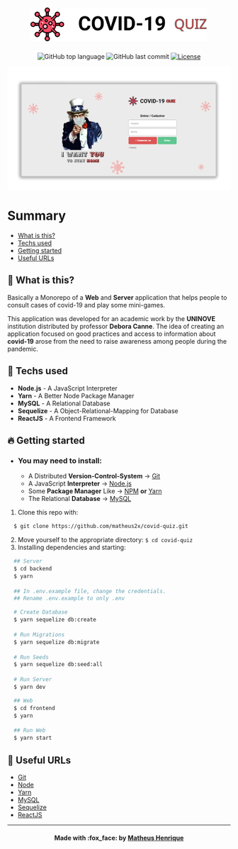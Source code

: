 <h1 align="center">
    <img alt="Logo" title="#logo" width="400px" src=".github/logo.svg"><br>
</h1>

<p align="center">
  <img alt="GitHub top language" src="https://img.shields.io/github/languages/top/matheus2x/covid-quiz?color=%23DD5555">
  <img alt="GitHub last commit" src="https://img.shields.io/github/last-commit/matheus2x/covid-quiz?color=%23DD5555">
  <a href="https://opensource.org/licenses/MIT">
    <img alt="License" src="https://img.shields.io/github/license/matheus2x/covid-quiz?color=%23DD5555">
  </a>
</p>

<img src=".github/web.png" align="center" />

# Summary
- [What is this?](#what-is-this)
- [Techs used](#techs-used)
- [Getting started](#getting-started)
- [Useful URLs](#useful-urls)

<a id="what-is-this"></a>

## :thinking: What is this?

Basically a Monorepo of a <strong>Web</strong> and <strong>Server</strong> application that helps people to consult cases of covid-19 and play some mini-games. 

This application was developed for an academic work by the <strong>UNINOVE</strong> institution distributed by professor <strong>Debora Canne</strong>.
The idea of ​​creating an application focused on good practices and access to information about <strong>covid-19</strong> arose from the need to raise awareness among people during the pandemic.

<a id="techs-used"></a>

## :rocket: Techs used

- **Node.js** - A JavaScript Interpreter
- **Yarn** - A Better Node Package Manager
- **MySQL** - A Relational Database
- **Sequelize** - A Object-Relational-Mapping for Database
- **ReactJS** - A Frontend Framework

<a id="getting-started"></a>

## :fire: Getting started

- ### You may **need** to install:

    - A Distributed **Version-Control-System** -> [Git](https://git-scm.com/ "Git")
    - A JavaScript **Interpreter** -> [Node.js](https://nodejs.org/ "Node.js")
    - Some **Package Manager** Like -> [NPM](https://www.npmjs.com/) **or** [Yarn](https://yarnpkg.com/)
    - The Relational **Database** -> [MySQL](https://www.mysql.com/ "MySQL")


1. Clone this repo with:
```sh
  $ git clone https://github.com/matheus2x/covid-quiz.git
```
2. Move yourself to the appropriate directory: `$ cd covid-quiz`
3. Installing dependencies and starting:
```sh
  ## Server
  $ cd backend
  $ yarn

  ## In .env.example file, change the credentials.
  ## Rename .env.example to only .env
```
```sh
  # Create Database
  $ yarn sequelize db:create

  # Run Migrations 
  $ yarn sequelize db:migrate

  # Run Seeds
  $ yarn sequelize db:seed:all

  # Run Server
  $ yarn dev
```
```sh
  ## Web
  $ cd frontend
  $ yarn

  ## Run Web
  $ yarn start
```

<a id="useful-urls"></a>

## :link: Useful URLs

- [Git](https://git-scm.com/ "Git")
- [Node](https://nodejs.org/ "Node")
- [Yarn](https://yarnpkg.com/ "Yarn")
- [MySQL](https://www.mysql.com/ "MySQL")
- [Sequelize](https://sequelize.org/ "Sequelize")
- [ReactJS](https://reactjs.org/ "ReactJS")

---

<h4 align="center">
    Made with :fox_face: by <a href="https://www.linkedin.com/in/matheus2x/" target="_blank">Matheus Henrique</a>
</h4>
